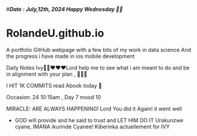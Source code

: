 #***Date : July,12th, 2024 Happy Wednesday 🫶🏾***
# RolandeU.github.io
 
A portfolio GitHub webpage with a few bits of my work in data science
And the progress i have made in ios mobile development 

Daily Notes
Ivy🙌🏽❤️❤️❤️Lord help me to see what i am meant to do and be in alignment with your plan , 💚🙏🏾 

I HIT 1K COMMITS
read Abook today 💚

Occasion: 24
 10:15am , Day 7 mood 10 

MIRACLE: ARE ALWAYS HAPPENING!
 Lord You did it Again! it went well


- GOD will provide and he said to trust and LET HIM DO IT
Urakunzwe cyane, IMANA ikurinde Cyanee!
Kiberinka actuellement for IVY





